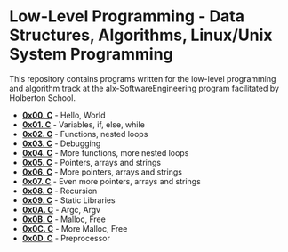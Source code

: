 # Low-Level Programming - Data Structures, Algorithms, Linux/Unix System Programming

This repository contains programs written for the low-level programming and algorithm track at the alx-SoftwareEngineering program facilitated by Holberton School.

* **[0x00. C](https://github.com/TobiLight/alx-low_level_programming/tree/main/0x00-hello_world)** - Hello, World
* **[0x01. C](https://github.com/TobiLight/alx-low_level_programming/tree/main/0x01-variables_if_else_while)** - Variables, if, else, while
* **[0x02. C](https://github.com/TobiLight/alx-low_level_programming/tree/main/0x02-functions_nested_loops)** - Functions, nested loops
* **[0x03. C](https://github.com/TobiLight/alx-low_level_programming/tree/main/0x03-debugging)** - Debugging
* **[0x04. C](https://github.com/TobiLight/alx-low_level_programming/tree/main/0x04-more_functions_nested_loops)** - More functions, more nested loops
* **[0x05. C](https://github.com/TobiLight/alx-low_level_programming/tree/main/0x05-pointers_arrays_strings)** - Pointers, arrays and strings
* **[0x06. C](https://github.com/TobiLight/alx-low_level_programming/tree/main/0x06-pointers_arrays_strings)** - More pointers, arrays and strings
* **[0x07. C](https://github.com/TobiLight/alx-low_level_programming/tree/main/0x07-pointers_arrays_strings)** - Even more pointers, arrays and strings
* **[0x08. C](https://github.com/TobiLight/alx-low_level_programming/tree/main/0x08-recursion)** - Recursion
* **[0x09. C](./0x09-static_libraries)** - Static Libraries
* **[0x0A. C](./0x0A-argc_argv)** - Argc, Argv
* **[0x0B. C](./0x0B-malloc_free)** - Malloc, Free
* **[0x0C. C](./0x0C-more_malloc_free)** - More Malloc, Free
* **[0x0D. C](./0x0D-preprocessor)** - Preprocessor
